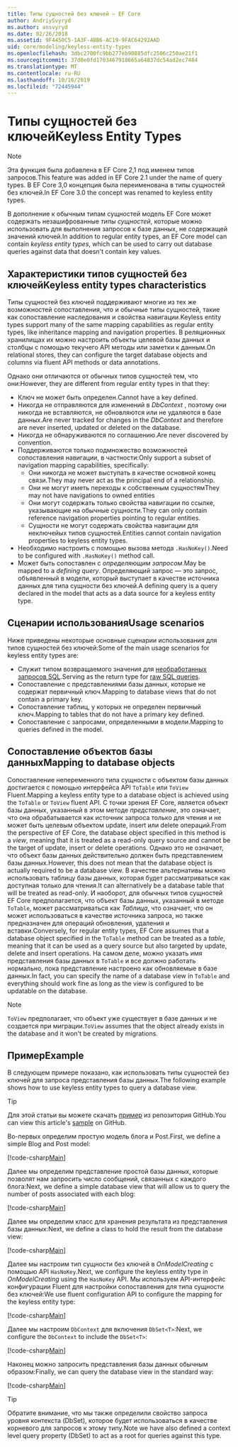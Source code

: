 ```yaml
---
title: Типы сущностей без ключей — EF Core
author: AndriySvyryd
ms.author: ansvyryd
ms.date: 02/26/2018
ms.assetid: 9F4450C5-1A3F-4BB6-AC19-9FAC64292AAD
uid: core/modeling/keyless-entity-types
ms.openlocfilehash: 3dbc2700fc9bb277eb90885dfc2506c250ae21f1
ms.sourcegitcommit: 37d0e0fd1703467918665a64837dc54ad2ec7484
ms.translationtype: MT
ms.contentlocale: ru-RU
ms.lasthandoff: 10/16/2019
ms.locfileid: "72445944"
---
```

# <a name="keyless-entity-types"></a><span data-ttu-id="86db6-102">Типы сущностей без ключей</span><span class="sxs-lookup"><span data-stu-id="86db6-102">Keyless Entity Types</span></span>

> [!NOTE]
> <span data-ttu-id="86db6-103">Эта функция была добавлена в EF Core 2,1 под именем типов запросов.</span><span class="sxs-lookup"><span data-stu-id="86db6-103">This feature was added in EF Core 2.1 under the name of query types.</span></span> <span data-ttu-id="86db6-104">В EF Core 3,0 концепция была переименована в типы сущностей без ключей.</span><span class="sxs-lookup"><span data-stu-id="86db6-104">In EF Core 3.0 the concept was renamed to keyless entity types.</span></span>

<span data-ttu-id="86db6-105">В дополнение к обычным типам сущностей модель EF Core может содержать незашифрованные _типы сущностей_, которые можно использовать для выполнения запросов к базе данных, не содержащей значений ключей.</span><span class="sxs-lookup"><span data-stu-id="86db6-105">In addition to regular entity types, an EF Core model can contain _keyless entity types_, which can be used to carry out database queries against data that doesn't contain key values.</span></span>

## <a name="keyless-entity-types-characteristics"></a><span data-ttu-id="86db6-106">Характеристики типов сущностей без ключей</span><span class="sxs-lookup"><span data-stu-id="86db6-106">Keyless entity types characteristics</span></span>

<span data-ttu-id="86db6-107">Типы сущностей без ключей поддерживают многие из тех же возможностей сопоставления, что и обычные типы сущностей, такие как сопоставление наследования и свойства навигации.</span><span class="sxs-lookup"><span data-stu-id="86db6-107">Keyless entity types support many of the same mapping capabilities as regular entity types, like inheritance mapping and navigation properties.</span></span> <span data-ttu-id="86db6-108">В реляционных хранилищах их можно настроить объекты целевой базы данных и столбцы с помощью текучего API методы или заметки к данным.</span><span class="sxs-lookup"><span data-stu-id="86db6-108">On relational stores, they can configure the target database objects and columns via fluent API methods or data annotations.</span></span>

<span data-ttu-id="86db6-109">Однако они отличаются от обычных типов сущностей тем, что они:</span><span class="sxs-lookup"><span data-stu-id="86db6-109">However, they are different from regular entity types in that they:</span></span>

- <span data-ttu-id="86db6-110">Ключ не может быть определен.</span><span class="sxs-lookup"><span data-stu-id="86db6-110">Cannot have a key defined.</span></span>
- <span data-ttu-id="86db6-111">Никогда не отправляются для изменений в _DbContext_ , поэтому они никогда не вставляются, не обновляются или не удаляются в базе данных.</span><span class="sxs-lookup"><span data-stu-id="86db6-111">Are never tracked for changes in the _DbContext_ and therefore are never inserted, updated or deleted on the database.</span></span>
- <span data-ttu-id="86db6-112">Никогда не обнаруживаются по соглашению.</span><span class="sxs-lookup"><span data-stu-id="86db6-112">Are never discovered by convention.</span></span>
- <span data-ttu-id="86db6-113">Поддерживаются только подмножество возможностей сопоставления навигации, в частности:</span><span class="sxs-lookup"><span data-stu-id="86db6-113">Only support a subset of navigation mapping capabilities, specifically:</span></span>
  - <span data-ttu-id="86db6-114">Они никогда не может выступать в качестве основной конец связи.</span><span class="sxs-lookup"><span data-stu-id="86db6-114">They may never act as the principal end of a relationship.</span></span>
  - <span data-ttu-id="86db6-115">Они не могут иметь переходы к собственным сущностям</span><span class="sxs-lookup"><span data-stu-id="86db6-115">They may not have navigations to owned entities</span></span>
  - <span data-ttu-id="86db6-116">Они могут содержать только свойства навигации по ссылке, указывающие на обычные сущности.</span><span class="sxs-lookup"><span data-stu-id="86db6-116">They can only contain reference navigation properties pointing to regular entities.</span></span>
  - <span data-ttu-id="86db6-117">Сущности не могут содержать свойства навигации для неключейых типов сущностей.</span><span class="sxs-lookup"><span data-stu-id="86db6-117">Entities cannot contain navigation properties to keyless entity types.</span></span>
- <span data-ttu-id="86db6-118">Необходимо настроить с помощью вызова метода `.HasNoKey()`.</span><span class="sxs-lookup"><span data-stu-id="86db6-118">Need to be configured with `.HasNoKey()` method call.</span></span>
- <span data-ttu-id="86db6-119">Может быть сопоставлен с _определяющим запросом_.</span><span class="sxs-lookup"><span data-stu-id="86db6-119">May be mapped to a _defining query_.</span></span> <span data-ttu-id="86db6-120">Определяющий запрос — это запрос, объявленный в модели, который выступает в качестве источника данных для типа сущности без ключей.</span><span class="sxs-lookup"><span data-stu-id="86db6-120">A defining query is a query declared in the model that acts as a data source for a keyless entity type.</span></span>

## <a name="usage-scenarios"></a><span data-ttu-id="86db6-121">Сценарии использования</span><span class="sxs-lookup"><span data-stu-id="86db6-121">Usage scenarios</span></span>

<span data-ttu-id="86db6-122">Ниже приведены некоторые основные сценарии использования для типов сущностей без ключей:</span><span class="sxs-lookup"><span data-stu-id="86db6-122">Some of the main usage scenarios for keyless entity types are:</span></span>

- <span data-ttu-id="86db6-123">Служит типом возвращаемого значения для [необработанных запросов SQL](xref:core/querying/raw-sql).</span><span class="sxs-lookup"><span data-stu-id="86db6-123">Serving as the return type for [raw SQL queries](xref:core/querying/raw-sql).</span></span>
- <span data-ttu-id="86db6-124">Сопоставление с представлениями базы данных, которые не содержат первичный ключ.</span><span class="sxs-lookup"><span data-stu-id="86db6-124">Mapping to database views that do not contain a primary key.</span></span>
- <span data-ttu-id="86db6-125">Сопоставление таблиц, у которых не определен первичный ключ.</span><span class="sxs-lookup"><span data-stu-id="86db6-125">Mapping to tables that do not have a primary key defined.</span></span>
- <span data-ttu-id="86db6-126">Сопоставление с запросами, определенными в модели.</span><span class="sxs-lookup"><span data-stu-id="86db6-126">Mapping to queries defined in the model.</span></span>

## <a name="mapping-to-database-objects"></a><span data-ttu-id="86db6-127">Сопоставление объектов базы данных</span><span class="sxs-lookup"><span data-stu-id="86db6-127">Mapping to database objects</span></span>

<span data-ttu-id="86db6-128">Сопоставление непеременного типа сущности с объектом базы данных достигается с помощью интерфейса API `ToTable` или `ToView` Fluent.</span><span class="sxs-lookup"><span data-stu-id="86db6-128">Mapping a keyless entity type to a database object is achieved using the `ToTable` or `ToView` fluent API.</span></span> <span data-ttu-id="86db6-129">С точки зрения EF Core, является объект базы данных, указанный в этом методе _представление_, это означает, что она обрабатывается как источник запроса только для чтения и не может быть целевым объектом update, insert или delete операций.</span><span class="sxs-lookup"><span data-stu-id="86db6-129">From the perspective of EF Core, the database object specified in this method is a _view_, meaning that it is treated as a read-only query source and cannot be the target of update, insert or delete operations.</span></span> <span data-ttu-id="86db6-130">Однако это не означает, что объект базы данных действительно должен быть представлением базы данных.</span><span class="sxs-lookup"><span data-stu-id="86db6-130">However, this does not mean that the database object is actually required to be a database view.</span></span> <span data-ttu-id="86db6-131">В качестве альтернативы можно использовать таблицу базы данных, которая будет рассматриваться как доступная только для чтения.</span><span class="sxs-lookup"><span data-stu-id="86db6-131">It can alternatively be a database table that will be treated as read-only.</span></span> <span data-ttu-id="86db6-132">И наоборот, для обычных типов сущностей EF Core предполагается, что объект базы данных, указанный в методе `ToTable`, может рассматриваться как _Таблица_, что означает, что он может использоваться в качестве источника запроса, но также предназначен для операций обновления, удаления и вставки.</span><span class="sxs-lookup"><span data-stu-id="86db6-132">Conversely, for regular entity types, EF Core assumes that a database object specified in the `ToTable` method can be treated as a _table_, meaning that it can be used as a query source but also targeted by update, delete and insert operations.</span></span> <span data-ttu-id="86db6-133">На самом деле, можно указать имя представления базы данных в `ToTable` и все должно работать нормально, пока представление настроено как обновляемые в базе данных.</span><span class="sxs-lookup"><span data-stu-id="86db6-133">In fact, you can specify the name of a database view in `ToTable` and everything should work fine as long as the view is configured to be updatable on the database.</span></span>

> [!NOTE]
> <span data-ttu-id="86db6-134">`ToView` предполагает, что объект уже существует в базе данных и не создается при миграции.</span><span class="sxs-lookup"><span data-stu-id="86db6-134">`ToView` assumes that the object already exists in the database and it won't be created by migrations.</span></span>

## <a name="example"></a><span data-ttu-id="86db6-135">Пример</span><span class="sxs-lookup"><span data-stu-id="86db6-135">Example</span></span>

<span data-ttu-id="86db6-136">В следующем примере показано, как использовать типы сущностей без ключей для запроса представления базы данных.</span><span class="sxs-lookup"><span data-stu-id="86db6-136">The following example shows how to use keyless entity types to query a database view.</span></span>

> [!TIP]
> <span data-ttu-id="86db6-137">Для этой статьи вы можете скачать [пример](https://github.com/aspnet/EntityFramework.Docs/tree/master/samples/core/KeylessEntityTypes) из репозитория GitHub.</span><span class="sxs-lookup"><span data-stu-id="86db6-137">You can view this article's [sample](https://github.com/aspnet/EntityFramework.Docs/tree/master/samples/core/KeylessEntityTypes) on GitHub.</span></span>

<span data-ttu-id="86db6-138">Во-первых определим простую модель блога и Post.</span><span class="sxs-lookup"><span data-stu-id="86db6-138">First, we define a simple Blog and Post model:</span></span>

[!code-csharp[Main](../../../samples/core/KeylessEntityTypes/Program.cs#Entities)]

<span data-ttu-id="86db6-139">Далее мы определим представление простой базы данных, которые позволят нам запросить число сообщений, связанных с каждого блога:</span><span class="sxs-lookup"><span data-stu-id="86db6-139">Next, we define a simple database view that will allow us to query the number of posts associated with each blog:</span></span>

[!code-csharp[Main](../../../samples/core/KeylessEntityTypes/Program.cs#View)]

<span data-ttu-id="86db6-140">Далее мы определим класс для хранения результата из представления базы данных:</span><span class="sxs-lookup"><span data-stu-id="86db6-140">Next, we define a class to hold the result from the database view:</span></span>

[!code-csharp[Main](../../../samples/core/KeylessEntityTypes/Program.cs#KeylessEntityType)]

<span data-ttu-id="86db6-141">Далее мы настроим тип сущности без ключей в _OnModelCreating_ с помощью API `HasNoKey`.</span><span class="sxs-lookup"><span data-stu-id="86db6-141">Next, we configure the keyless entity type in _OnModelCreating_ using the `HasNoKey` API.</span></span>
<span data-ttu-id="86db6-142">Мы используем API-интерфейс конфигурации Fluent для настройки сопоставления для типа сущности без ключей:</span><span class="sxs-lookup"><span data-stu-id="86db6-142">We use fluent configuration API to configure the mapping for the keyless entity type:</span></span>

[!code-csharp[Main](../../../samples/core/KeylessEntityTypes/Program.cs#Configuration)]

<span data-ttu-id="86db6-143">Далее мы настроим `DbContext` для включения `DbSet<T>`:</span><span class="sxs-lookup"><span data-stu-id="86db6-143">Next, we configure the `DbContext` to include the `DbSet<T>`:</span></span>

[!code-csharp[Main](../../../samples/core/KeylessEntityTypes/Program.cs#DbSet)]

<span data-ttu-id="86db6-144">Наконец можно запросить представления базы данных обычным образом:</span><span class="sxs-lookup"><span data-stu-id="86db6-144">Finally, we can query the database view in the standard way:</span></span>

[!code-csharp[Main](../../../samples/core/KeylessEntityTypes/Program.cs#Query)]

> [!TIP]
> <span data-ttu-id="86db6-145">Обратите внимание, что мы также определили свойство запроса уровня контекста (DbSet), которое будет использоваться в качестве корневого для запросов к этому типу.</span><span class="sxs-lookup"><span data-stu-id="86db6-145">Note we have also defined a context level query property (DbSet) to act as a root for queries against this type.</span></span>

